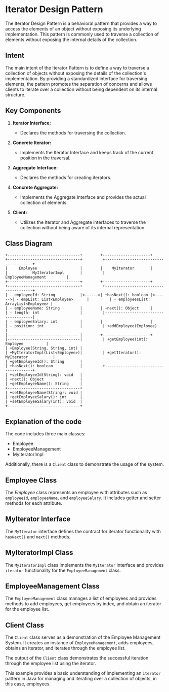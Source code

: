 # Iterator Design Pattern

The Iterator Design Pattern is a behavioral pattern that provides a way to access the elements of an object without exposing its underlying implementation. This pattern is commonly used to traverse a collection of elements without exposing the internal details of the collection.

## Intent

The main intent of the Iterator Pattern is to define a way to traverse a collection of objects without exposing the details of the collection's implementation. By providing a standardized interface for traversing elements, the pattern promotes the separation of concerns and allows clients to iterate over a collection without being dependent on its internal structure.

## Key Components

1. **Iterator Interface:**
   - Declares the methods for traversing the collection.

2. **Concrete Iterator:**
   - Implements the Iterator Interface and keeps track of the current position in the traversal.

3. **Aggregate Interface:**
   - Declares the methods for creating iterators.

4. **Concrete Aggregate:**
   - Implements the Aggregate Interface and provides the actual collection of elements.

5. **Client:**
   - Utilizes the Iterator and Aggregate interfaces to traverse the collection without being aware of its internal representation.

## Class Diagram
```
+--------------------------------+        +---------------------+        +--------------------------------+         +--------------------------------------+
|     Employee                   |        |    MyIterator       |        |           MyIteratorImpl       |         |           EmployeeManagement         |
+--------------------------------+        +---------------------+        +--------------------------------+         +--------------------------------------+
| - employeeId: String           |<------>| +hasNext(): boolean |<------>| - empList: List<Employee>      |         | - employeesList: ArrayList<Employee> |
| - employeeName: String         |        | +next(): Object     |        | - length: int                  |         |--------------------------------------|
| - employeeSalary: int          |        |                     |        | - position: int                |         | +addEmployee(Employee)               |
|------------------------------- |        +---------------------+        |--------------------------------|         | +getEmployee(int): Employee          |
| +Employee(String, String, int) |                                       | +MyIteratorImpl(List<Employee>)|         | +getIterator(): MyIterator           |
| +getEmployeeId(): String       |                                       | +hasNext(): boolean            |         +--------------------------------------+
| +setEmployeeId(String): void   |                                       | +next(): Object                |       
| +getEmployeeName(): String     |                                       +--------------------------------+
| +setEmployeeName(String): void |
| +getEmployeeSalary(): int      |
| +setEmployeeSalary(int): void  |
+--------------------------------+
```

## Explanation of the code

The code includes three main classes:
- Employee
- EmployeeManagement
- MyIteratorImpl

Additionally, there is a `Client` class to demonstrate the usage of the system.

## Employee Class

The *Employee* class represents an employee with attributes such as `employeeId`, `employeeName`, and `employeeSalary`. It includes getter and setter methods for each attribute.

## MyIterator Interface

The `MyIterator` interface defines the contract for iterator functionality with `hasNext()` and `next()` methods.

## MyIteratorImpl Class

The `MyIteratorImpl` class implements the `MyIterator` interface and provides `iterator` functionality for the `EmployeeManagement` class.

## EmployeeManagement Class

The `EmployeeManagement` class manages a list of employees and provides methods to add employees, get employees by index, and obtain an iterator for the employee list.

## Client Class

The `Client` class serves as a demonstration of the Employee Management System. It creates an instance of `EmployeeManagement`, adds employees, obtains an iterator, and iterates through the employee list.

The output of the `Client` class demonstrates the successful iteration through the employee list using the iterator.

This example provides a basic understanding of implementing an `iterator` pattern in Java for managing and iterating over a collection of objects, in this case, employees.

